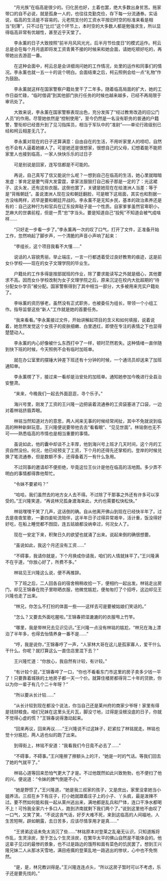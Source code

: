 　　“月光族”在临高是很少的。归化民也好，土着也罢，绝大多数出身贫苦。拖家带口的自不必说，就是孤身一人的，也往往克勤克俭，存下每一分流通券。实话说，临高的生活是不容易的。元老院支付的工资水平按旧时空的标准来看是相当“刻薄”，只不过在“比烂”这个环节上，本时空的大多数人都是勉强求生，所以显得临高非常有优越性，甚至近乎天堂了。

　　李永薰的日子大致按照“前半月风风光光，后半月节俭度日”的模式运作。柯云总是会在每个月月底即将发工资青黄不接的时候来和她会面，请她吃顿好吃的，再带她出去游逛一番。

　　在这种会面中，柯云总是会详细询问她的工作情况，处里的运作和同事们的情况。李永薰也就一五一十的说个明白。会面结束之后，柯云照例会给一点“礼物”作为鼓励。

　　李永薰就这样在国家警察户籍处里干了二年多。随着临高局面的扩大，她的工作日益忙碌，“临时借调”到其他部门执行任务的时候也越来越多，已经不再局限于审讯处了。

　　大致来说，李永薰在国家警察表现出色，充分发挥了“经过教育改造的旧公门人员”的作用。尽管她依然是“控制使用”，至今仍然是一名没有职务的普通的户籍警，警衔却已经晋升到了见习指挥员，相当于军队中的“准尉”——单论行政级别已经和柯云相差无几了。

　　李永薰对现在的日子还算满意：自由自在的生活，不用听家里人的唠叨，自然也不会有人逼着她嫁人了。可是她还是很想家，很想自己的父母，幻想着能不能把家里人也接到临高，一家人快快乐乐的过日子

　　可是别说是回家，连写信都是不可能的。

　　再说，自己真写了信又能说什么呢？一想到自己在临高的生活，她心里就暗暗发虚：爹肯定是要气得大发雷霆，拿家法狠狠打自己板子那是一定的了：光这裙子、这头发，还有这些衣服。这倒也罢了，关键是她现在在给澳洲人当差：等于是“背叛朝廷”。虽说澳洲人现在没和朝廷翻脸，可是眼下这局面，其实也和割据一方没啥两样，迟早是要和朝廷开战的。李永薰不是无知乡民，基本的政治素养还是有的：自己这种行为和官兵在辽东投奔鞑子是一个性质。自家爹爹虽然官卑职小，芝麻大的世袭前程，但是一贯“忠”字当头。要是知道自己“投髡”不知道会被气成啥样……

　　“只好走一步看一步了。”李永薰再一次的叹了口气，打开了文件，正准备开始工作，忽然响起了脚步声，一个清脆的声音小声响了起来：

　　“李组长，这个项目我看不大懂……”

　　说话的人容貌秀丽，举止端庄，一言一行都透着受过良好教育的痕迹，这是前女仆学校——现在的女子文理学院的毕业生。

　　户籍处的工作多得是按部就班的作业，除了要求能读写之外就是细心，其他要求不高。因而女仆学校改制为女子文理学院之后，原来沉淀在校内大批超期的“待分配女仆学员”被分配。国家警察得到了其中相当一部分，大多被用来充实户籍处了。

　　李咏薰的资历够老，虽然没有正式职务，也被委任为组长，带领一个小组工作。指导监督这些“新人”工作就是她的首要任务。

　　“我来看看。”李永薰接过文件，开始讲解起项目的含义和如何填报，说着说着，她忽然发觉这个女孩子的皮肤细嫩、白里透红，即使在专注的表情之下也显得楚楚动人。

　　李永薰的内心好像被什么东西打中了一样，顿时茫然若失。这种情绪一直伴随到快下班的时候，今天照例不会有临时加班单。

　　就在办公室里的摆锤大钟差下班还有十分钟的时候，一个通讯员却送来了加班通知单。

　　李永薰楞了下，接过来一看却是治安处的加班单。通知她参加今晚进行全县治安整肃。

　　“来来，今晚我们一起去外面逛逛，寻个乐子。”

　　海兴号里，刚发了工资的王兴隆一边把装着流通券的工资袋塞进了口袋，一边对着林铭挤眉弄眼。

　　林铭当然知道对方的意思，两人闲来无事的时候经常闲扯，其中不免就说到临高的种种新鲜玩意。王兴隆便说要带他去去“看看眼”、“见见世面”。林铭倒也无不可——熟悉临高的市情也是相当重要的事情。

　　虽说如此，他的囊中却谈不上丰厚，他到海兴号上班才几天时间，这个月的工资自然没份。何况，他已经预支了工资，下个月的还得先还掌柜的。登岸的时候兑换了笔流通券，但是数额不多，还得备着万一有什么急用。

　　不过同事的邀请却不便拒绝，毕竟这位王伙计是他在临高的活地图。多少弄不明白的事情都得靠他帮忙。

　　“令妹不要紧吗？”

　　“哈哈，我们虽然去的地方女人去不得。不过除了干那事之外还有许多可以享受的。”王兴隆笑道，“再说林兄孤身渡海来此，大约也需要松快松快。”

　　林铭嘿嘿干笑了几声，这话倒的确。自从他离开佛山到现在已经快半年了。过去是夜夜笙歌，一妻四妾轮流陪伴，这半年日子过得异常艰辛，活计重，饭没得好好吃，在船上睡觉都不囫囵，连五姑娘都没纳幸过，何况女人了。

　　现在一安定下来，积聚日久的欲望也就涌了出来。说起来倒的确很想要。

　　“虽说如此，我这个月还没有工资……”

　　“不碍事，我请你就是，下个月换成你请我，咱们的人情就抹平了。”王兴隆满不在乎道，“你放心好了，所费不多。”

　　林铭见王兴隆这么说，便不再推辞。

　　下了班之后，二人回各自的宿舍稍稍收拾一下，便相约一起出发。林铭走出房门，却见王锦春在院子里晾晒衣服，他微觉尴尬，便匆匆打了个招呼，这边却见王兴隆也走了出来。

　　“林兄，你怎么不打扮的体面一些——这样去可是要被姑娘们笑话的。”

　　“怎么？又要去外面吃腥啦。”王锦春把湿漉漉的的衣服甩上竹竿。

　　“哪里，我是带林兄去见识见识。”王兴隆一点没有林铭的尴尬，“林兄在海上漂泊了半年多，也得去怡情养身一番不是……”

　　“哼，我是说你，”王锦春哼了一声，“人家林大哥在这儿是孤家寡人，爱干什么干什么。你呢？就打算这么一直住店里混下去？”

　　王兴隆忙道：“你放心，我自然有计较，有计较。”

　　“有计较个屁，”王锦春啐了一口，“你也不看看东门市这里的房子卖多少钱一平了！只要靠着城铁的土地房子都一天一个价。就算住楼房都得背二十年的贷款，你以为你一辈子有几个二十年呀？”

　　“所以要从长计较……”

　　“从长计较到现在都没个说法，你当自己还是莱州府的商家少爷呀！家里有得是钱财粮食。咱们兄妹在这里头无片瓦，脚没寸地，过得是没根没底的日子，你就不觉得心虚的慌？”王锦春说得激动起来。

　　“回来再议，回来再议……”王兴隆说不过这妹子，赶紧拉了林铭就走。林铭也觉十分尴尬，两人逃也似的跑了出来。

　　到得街上，林铭不安道：“我看我们今日竟不必去了……”

　　“不碍事，不碍事。”王兴隆擦了擦额头上的汗，“她是一时的气话。等我们回去了她的气就平了。”

　　林铭心道等回来恐怕气更大了才是。不过他既然如此兴致勃勃，也不便扫了他的兴。便说道：“令妹的脾气倒是不小。”

　　“她是野惯了。”王兴隆道，“她是我三叔家的孩子，又是庶出，家里没拿她当小姐养活。三叔在乡下有庄子，打小她就跟着庄子上的小子、丫头疯，最是泼辣不过。要不然如何能和我一起从莱州逃出来，满地都是乱兵和尸体，连口干净水都喝不上！可怜我全家六十多口人，跑到济南就剩下我们两个了。”说到这里他不由叹了一口气，又笑了笑，“不说这丧气话，好歹大难不死，来到这临高的人间福地，人生苦短啊，辟如朝露，去日苦多，应该尽情享用才是真……”

　　“王贤弟这话未免太消沉了些……”林铭原本对登莱之乱毫无认识，只知道叛将作乱，生灵涂炭，至于怎么个生灵涂炭，在繁华太平的佛山自然是不能体会的。他这辈子见过的最惨的景象，也不过是路边的饿殍和面有菜色的饥民罢了。想到王兴隆兄妹二人从那冰天雪地，满目疮痍的登莱乱地一路逃出的惨状，心中也不免恻然。

　　“是，是，林兄教训得是。”王兴隆连连点头，“所以这房子暂时可以不考虑，乐子还是要先找的。”
